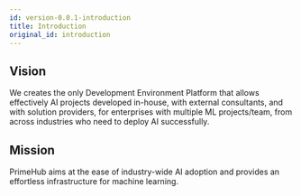 ```yaml
---
id: version-0.0.1-introduction
title: Introduction
original_id: introduction
---
```


## Vision
We creates the only Development Environment Platform that allows effectively AI projects developed in-house, with external consultants, and with solution providers, for enterprises with multiple ML projects/team, from across industries who need to deploy AI successfully.

## Mission
PrimeHub aims at the ease of industry-wide AI adoption and provides an effortless infrastructure for machine learning.